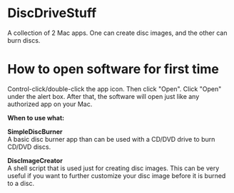# DiscDriveStuff
A collection of 2 Mac apps. One can create disc images, and the other can burn discs.

# How to open software for first time  
Control-click/double-click the app icon. Then click "Open". Click "Open"
under the alert box. After that, the software will open just like any
authorized app on your Mac.  
  
**When to use what:**  
  
**SimpleDiscBurner**  
A basic disc burner app than can be used with a CD/DVD drive to burn
CD/DVD discs.  
  
**DiscImageCreator**  
A shell script that is used just for creating disc images. This can be
very useful if you want to further customize your disc image before it
is burned to a disc.  
